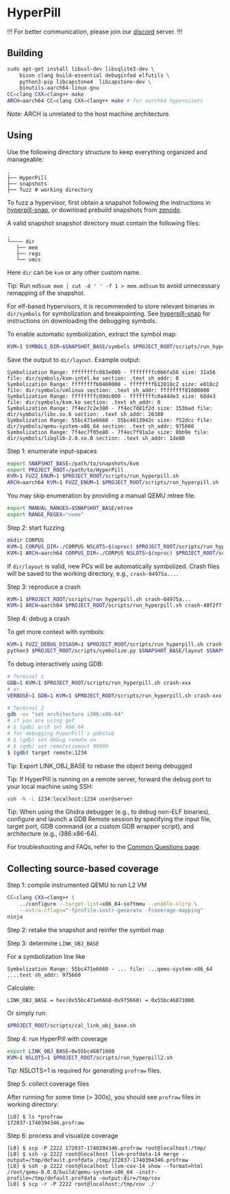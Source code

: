 HyperPill
=========

!!! For better communication, please join our [discord](https://discord.gg/dxdvHvrK8D) server. !!!

Building
--------
``` bash
sudo apt-get install libssl-dev libsqlite3-dev \
    bison clang build-essential debuginfod elfutils \
    python3-pip libcapstone4  libcapstone-dev \
    binutils-aarch64-linux-gnu
CC=clang CXX=clang++ make
ARCH=aarch64 CC=clang CXX=clang++ make # for aarch64 hypervisors
```

Note: ARCH is unrelated to the host machine architecture.

Using
--------

Use the following directory structure to keep everything organized and
manageable:

```
.
├── HyperPill
├── snapshots
├── fuzz # working directory
```

To fuzz a hypervisor, first obtain a snapshot following the instructions in
[hyperpill-snap](hyperpill-snap/), or download prebuild snapshots from 
[zenodo](https://zenodo.org/records/15826268).

A valid snapshot snapshot directory must contain the following files:

```
.
└──── dir
   ├── mem
   ├── regs
   └── vmcs 
```

Here `dir` can be `kvm` or any other custom name.

Tip: Run `md5sum mem | cut -d ' ' -f 1 > mem.md5sum` to avoid unnecessary
remapping of the snapshot.

For elf-based hypervisors, it is recommended to store relevant binaries in
`dir/symbols` for symbolization and breakpointing.  See
[hyperpill-snap](hyperpill-snap/) for instructions on downloading the debugging
symbols.

To enable automatic symbolization, extract the symbol map:

``` bash
KVM=1 SYMBOLS_DIR=$SNAPSHOT_BASE/symbols $PROJECT_ROOT/scripts/run_hyperpill.sh 2>&1 | grep Symbolization
```

Save the output to `dir/layout`. Example output:

```
Symbolization Range: ffffffffc0b3e000 - ffffffffc0b6fa56 size: 31a56 file: dir/symbols/kvm-intel.ko section: .text sh_addr: 0
Symbolization Range: ffffffffb0400000 - ffffffffb12018c2 size: e018c2 file: dir/symbols/vmlinux section: .text sh_addr: ffffffff81000000
Symbolization Range: ffffffffc09dc000 - ffffffffc0a44de3 size: 68de3 file: dir/symbols/kvm.ko section: .text sh_addr: 0
Symbolization Range: 7f4ec7c2e380 - 7f4ec7d81f2d size: 153bad file: dir/symbols/libc.so.6 section: .text sh_addr: 26380
Symbolization Range: 55bc471e6660 - 55bc4813942c size: f52dcc file: dir/symbols/qemu-system-x86_64 section: .text sh_addr: 975660
Symbolization Range: 7f4ec7f05e80 - 7f4ec7f91a1e size: 8bb9e file: dir/symbols/libglib-2.0.so.0 section: .text sh_addr: 1de80
```

Step 1: enumerate input-spaces

``` bash
export SNAPSHOT_BASE=/path/to/snapshots/kvm
export PROJECT_ROOT=/path/to/HyperPill
KVM=1 FUZZ_ENUM=1 $PROJECT_ROOT/scripts/run_hyperpill.sh
ARCH=aarch64 KVM=1 FUZZ_ENUM=1 $PROJECT_ROOT/scripts/run_hyperpill.sh
```

You may skip enumeration by providing a manual QEMU mtree file.

``` bash
export MANUAL_RANGES=$SNAPSHOT_BASE/mtree
export RANGE_REGEX="nvme"
```

Step 2: start fuzzing

``` bash
mkdir CORPUS
KVM=1 CORPUS_DIR=./CORPUS NSLOTS=$(nproc) $PROJECT_ROOT/scripts/run_hyperpill.sh
KVM=1 ARCH=aarch64 CORPUS_DIR=./CORPUS NSLOTS=$(nproc) $PROJECT_ROOT/scripts/run_hyperpill.sh
```

If `dir/layout` is valid, new PCs will be automatically symbolized. Crash files
will be saved to the working directory, e.g., `crash-04975a...`.

Step 3: reproduce a crash

``` bash
KVM=1 $PROJECT_ROOT/scripts/run_hyperpill.sh crash-04975a...
KVM=1 ARCH=aarch64 $PROJECT_ROOT/scripts/run_hyperpill.sh crash-48f2f7
```

Step 4: debug a crash

To get more context with symbols:

``` bash
KVM=1 FUZZ_DEBUG_DISASM=1 $PROJECT_ROOT/scripts/run_hyperpill.sh crash-xxx 2>&1 | tee crash-xxx.txt
python3 $PROJECT_ROOT/scripts/symbolize.py $SNAPSHOT_BASE/layout $SNAPSHOT_BASE/symbols/ crash-xxx.txt
```

To debug interactively using GDB:

``` bash
# Terminal 1
GDB=1 KVM=1 $PROJECT_ROOT/scripts/run_hyperpill.sh crash-xxx
# or
VERBOSE=1 GDB=1 KVM=1 $PROJECT_ROOT/scripts/run_hyperpill.sh crash-xxx

# Terminal 2
gdb -ex "set architecture i386:x86-64"
# if you are using gef
# $ (gdb) arch set X86_64
# for debugging HyperPill's gdbstub
# $ (gdb) set debug remote on
# $ (gdb) set remotetimeout 99999
$ (gdb) target remote:1234
```

Tip: Export LINK_OBJ_BASE to rebase the object being debugged

Tip: If HyperPill is running on a remote server, forward the debug port to your
local machine using SSH:

``` bash
ssh -N -L 1234:localhost:1234 user@server
```

Tip: When using the Ghidra debugger (e.g., to debug non-ELF binaries), configure
and launch a GDB Remote session by specifying the input file, target port, GDB
command (or a custom GDB wrapper script), and architecture (e.g., i386:x86-64).

For troubleshooting and FAQs, refer to the [Common Questions
page](https://github.com/HexHive/HyperPill/wiki/Common-Questions).

Collecting source-based coverage
--------

Step 1: compile instrumented QEMU to run L2 VM

``` bash
CC=clang CXX=clang++ \
    ../configure --target-list=x86_64-softmmu --enable-slirp \
    --extra-cflags="-fprofile-instr-generate -fcoverage-mapping"
ninja
```

Step 2: retake the snapshot and reinfer the symbol map

Step 3: determine `LINK_OBJ_BASE`

For a symbolization line like

```
Symbolization Range: 55bc471e6660 - ... file: ...qemu-system-x86_64 ....text sh_addr: 975660
```

Calculate:

```
LINK_OBJ_BASE = hex(0x55bc471e6660-0x975660) = 0x55bc46871000
```

Or simply run:

``` bash
$PROJECT_ROOT/scripts/cal_link_obj_base.sh
```

Step 4: run HyperPill with coverage

``` bash
export LINK_OBJ_BASE=0x55bc46871000
KVM=1 NSLOTS=1 $PROJECT_ROOT/scripts/run_hyperpill2.sh
```

Tip: NSLOTS=1 is required for generating `profraw` files.

Step 5: collect coverage files

After running for some time (> 300s), you should see `profraw` files in working
directory:

```
[L0] $ ls *profraw
172037-1740394346.profraw
```

Step 6: process and visualize coverage

```
[L0] $ scp -P 2222 172037-1740394346.profraw root@localhost:/tmp/
[L0] $ ssh -p 2222 root@localhost llvm-profdata-14 merge -output=/tmp/default.profdata /tmp/172037-1740394346.profraw
[L0] $ ssh -p 2222 root@localhost llvm-cov-14 show --format=html /root/qemu-8.0.0/build/qemu-system-x86_64 -instr-profile=/tmp/default.profdata -output-dir=/tmp/cov
[L0] $ scp -r -P 2222 root@localhost:/tmp/cov ./
```
